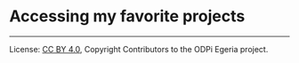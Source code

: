 <!-- SPDX-License-Identifier: CC-BY-4.0 -->
<!-- Copyright Contributors to the ODPi Egeria project. -->

# Accessing my favorite projects



----
License: [CC BY 4.0](https://creativecommons.org/licenses/by/4.0/),
Copyright Contributors to the ODPi Egeria project.